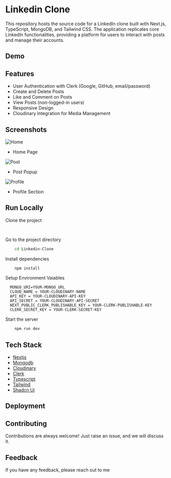# Linkedin Clone

This repository hosts the source code for a LinkedIn clone built with Next.js, TypeScript, MongoDB, and Tailwind CSS. The application replicates core LinkedIn functionalities, providing a platform for users to interact with posts and manage their accounts.

## Demo


## Features

- User Authentication with Clerk (Google, GitHub, email/password)
- Create and Delete Posts
- Like and Comment on Posts
- View Posts (non-logged-in users)
- Responsive Design
- Cloudinary Integration for Media Management

## Screenshots

![Home](https://i.ibb.co/S6T3zkf/linkedin-clone-1.png)
- Home Page

![Post](https://i.ibb.co/9n5WZVC/linkedin-clone-2.png)
- Post Popup

![Profile](https://i.ibb.co/rMFpZkV/linkedin-clone-3.png)
- Profile Section

## Run Locally

Clone the project

```bash
    
```
Go to the project directory

```bash
    cd Linkedin-Clone
```
Install dependencies

```bash
    npm install
```

Setup Environment Vaiables

```Make .env file in "root" folder and store environment Variables
  MONGO_URI=YOUR-MONGO_URL
  CLOUD_NAME = YOUR-CLOUDINARY-NAME
  API_KEY = YOUR-CLOUDINARY-API-KEY
  API_SECRET = YOUR-CLOUDINARY-API-SECRET
  NEXT_PUBLIC_CLERK_PUBLISHABLE_KEY = YOUR-CLERK-PUBLISHABLE-KEY
  CLERK_SECRET_KEY = YOUR-CLERK-SECRET-KEY
 ```

Start the server

```bash
    npm run dev
```

## Tech Stack
* [Nextjs](https://nextjs.org/)
* [Mongodb](https://www.mongodb.com/)
* [Cloudinary](https://cloudinary.com/)
* [Clerk](https://clerk.com/)
* [Typescript](https://www.typescriptlang.org/)
* [Tailwind](https://tailwindcss.com/)
* [Shadcn Ui](https://ui.shadcn.com/)

## Deployment



## Contributing

Contributions are always welcome!
Just raise an issue, and we will discuss it.

## Feedback

If you have any feedback, please reach out to me 